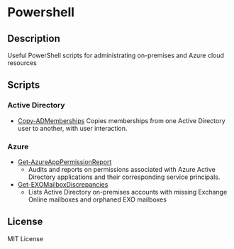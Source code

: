# Powershell

## Description
Useful PowerShell scripts for administrating on-premises and Azure cloud resources

## Scripts

### Active Directory
- [Copy-ADMemberships](./Active-Directory/Copy-ADMemberships.ps1)
Copies memberships from one Active Directory user to another, with user interaction.

### Azure
- [Get-AzureAppPermissionReport](./Azure/Get-AzureAppPermissionReport.ps1)
   - Audits and reports on permissions associated with Azure Active Directory applications and their corresponding service principals.
- [Get-EXOMailboxDiscrepancies](./Azure/Get-EXOMailboxDiscrepancies.ps1)
   - Lists Active Directory on-premises accounts with missing Exchange Online mailboxes and orphaned EXO mailboxes

## License
MIT License

